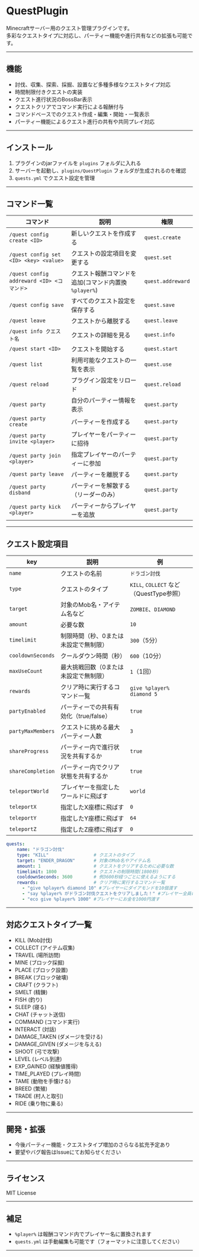 # QuestPlugin

Minecraftサーバー用のクエスト管理プラグインです。  
多彩なクエストタイプに対応し、パーティー機能や進行共有などの拡張も可能です。

---

## 機能

- 討伐、収集、探索、採掘、設置など多種多様なクエストタイプ対応
- 時間制限付きクエストの実装
- クエスト進行状況のBossBar表示
- クエストクリアでコマンド実行による報酬付与
- コマンドベースでのクエスト作成・編集・開始・一覧表示
- パーティー機能によるクエスト進行の共有や共同プレイ対応

---

## インストール

1. プラグインのjarファイルを `plugins` フォルダに入れる
2. サーバーを起動し、`plugins/QuestPlugin` フォルダが生成されるのを確認
3. `quests.yml` でクエスト設定を管理

---

## コマンド一覧

| コマンド                                 | 説明                          | 権限                |
|--------------------------------------|-----------------------------|-------------------|
| `/quest config create <ID>`          | 新しいクエストを作成する          | `quest.create`    |
| `/quest config set <ID> <key> <value>` | クエストの設定項目を変更する        | `quest.set`       |
| `/quest config addreward <ID> <コマンド>` | クエスト報酬コマンドを追加(コマンド内置換 `%player%`) | `quest.addreward` |
| `/quest config save`                 | すべてのクエスト設定を保存する       | `quest.save`      |
| `/quest leave`                       | クエストから離脱する                | `quest.leave`     |
| `/quest info クエスト名`              | クエストの詳細を見る                | `quest.info`     |
| `/quest start <ID>`                  | クエストを開始する                 | `quest.start`     |
| `/quest list`                        | 利用可能なクエストの一覧を表示        | `quest.use`       |
| `/quest reload`                      | プラグイン設定をリロード            | `quest.reload`    |
| `/quest party`                      | 自分のパーティー情報を表示            | `quest.party`     |
| `/quest party create`               | パーティーを作成する                | `quest.party`     |
| `/quest party invite <player>`      | プレイヤーをパーティーに招待          | `quest.party`     |
| `/quest party join <player>`        | 指定プレイヤーのパーティーに参加       | `quest.party`     |
| `/quest party leave`                | パーティーを離脱する                | `quest.party`     |
| `/quest party disband`              | パーティーを解散する（リーダーのみ）     | `quest.party`     |
| `/quest party kick <player>`         | パーティーからプレイヤーを追放         | `quest.party`     |

---

## クエスト設定項目

| key             | 説明                       | 例                                 |
|-----------------|--------------------------|-----------------------------------|
| `name`          | クエストの名前                  | `ドラゴン討伐`                          |
| `type`          | クエストのタイプ                 | `KILL`, `COLLECT` など（QuestType参照） |
| `target`        | 対象のMob名・アイテム名など          | `ZOMBIE`、`DIAMOND`                |
| `amount`        | 必要な数                     | `10`                              |
| `timelimit`     | 制限時間（秒、0または未設定で無制限）      | `300`（5分）                         |
| `cooldownSeconds`     | クールダウン時間（秒）              | `600`（10分）                        |
| `maxUseCount`   | 最大挑戦回数（0または未設定で無制限）      | `1`（1回）                           |
| `rewards`       | クリア時に実行するコマンド一覧          | `give %player% diamond 5`         |
| `partyEnabled`  | パーティーでの共有有効化（true/false） | `true`                            |
| `partyMaxMembers`  | クエストに挑める最大パーティー人数        | `3`                               |
| `shareProgress` | パーティー内で進行状況を共有するか        | `true`                            |
| `shareCompletion`| パーティー内でクリア状態を共有するか       | `true`                            |
| `teleportWorld`| プレイヤーを指定したワールドに飛ばす       | `world`                           |
| `teleportX`| 指定したX座標に飛ばす              | `0`                               |
| `teleportY`| 指定したY座標に飛ばす              | `64`                              |
| `teleportZ`| 指定したZ座標に飛ばす              | `0`                               |
```yaml
quests:
    name: "ドラゴン討伐"
    type: "KILL"                 # クエストのタイプ
    target: "ENDER_DRAGON"       # 対象のMob名やアイテム名
    amount: 1                    # クエストをクリアするために必要な数
    timelimit: 1800              # クエストの制限時間(1800秒)
    cooldownSeconds: 3600        # 例3600秒経つごとに使えるようにする
    rewards:                     # クリア時に実行するコマンド一覧
      - "give %player% diamond 10" #プレイヤーにダイアモンドを10個渡す
      - "say %player% がドラゴン討伐クエストをクリアしました！" #プレイヤー全員にクエストクリアを告知する
      - "eco give %player% 1000" #プレイヤーにお金を1000円渡す
```
---

## 対応クエストタイプ一覧

- KILL (Mob討伐)
- COLLECT (アイテム収集)
- TRAVEL (場所訪問)
- MINE (ブロック採掘)
- PLACE (ブロック設置)
- BREAK (ブロック破壊)
- CRAFT (クラフト)
- SMELT (精錬)
- FISH (釣り)
- SLEEP (寝る)
- CHAT (チャット送信)
- COMMAND (コマンド実行)
- INTERACT (対話)
- DAMAGE_TAKEN (ダメージを受ける)
- DAMAGE_GIVEN (ダメージを与える)
- SHOOT (弓で攻撃)
- LEVEL (レベル到達)
- EXP_GAINED (経験値獲得)
- TIME_PLAYED (プレイ時間)
- TAME (動物を手懐ける)
- BREED (繁殖)
- TRADE (村人と取引)
- RIDE (乗り物に乗る)

---

## 開発・拡張

- 今後パーティー機能・クエストタイプ増加のさらなる拡充予定あり
- 要望やバグ報告はIssueにてお知らせください

---

## ライセンス

MIT License

---

## 補足

- `%player%` は報酬コマンド内でプレイヤー名に置換されます
- `quests.yml` は手動編集も可能です（フォーマットに注意してください）

---
